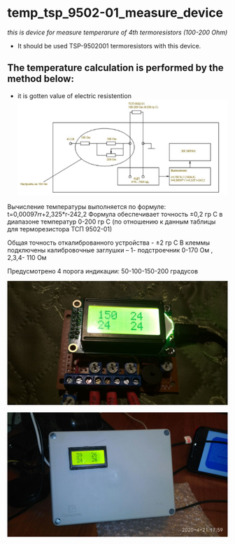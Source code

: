 # temp_tsp_9502-01_measure_device
*this is device for measure temperarure of 4th termoresistors (100-200 Ohm)*

- It should be used TSP-9502001 termoresistors with this device.
## The temperature calculation is performed by the method below:
- it is gotten value of electric resistention
![sheme](pictures/sheme.png)

Вычисление температуры выполняется по формуле: t=0,00097*r*r+2,325*r-242,2
Формула обеспечивает точность ±0,2 гр С в диапазоне температур 0-200 гр С
(по отношению к данным таблицы для терморезистора ТСП 9502-01)

Общая точность откалиброванного устройства - ±2 гр С
В клеммы подключены калибровочные заглушки –
1- подстроечник 0-170 Ом , 2,3,4- 110 Ом

Предусмотрено 4 порога индикации:
50-100-150-200 градусов

![pic1](https://github.com/AlGol86/temp_tsp_9502-01_measure_device/blob/master/pictures/4-termo.JPG)

![pic2](https://github.com/AlGol86/temp_tsp_9502-01_measure_device/blob/master/pictures/boxed%204-termo.JPG)
